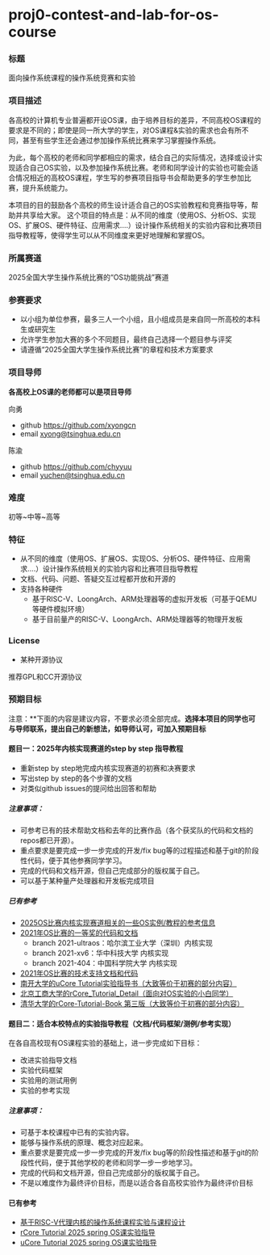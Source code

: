 # proj0-contest-and-lab-for-os-course
### 标题
面向操作系统课程的操作系统竞赛和实验

### 项目描述
各高校的计算机专业普遍都开设OS课，由于培养目标的差异，不同高校OS课程的要求是不同的；即使是同一所大学的学生，对OS课程&实验的需求也会有所不同，甚至有些学生还会通过参加操作系统比赛来学习掌握操作系统。

为此，每个高校的老师和同学都相应的需求，结合自己的实际情况，选择或设计实现适合自己OS实验，以及参加操作系统比赛。老师和同学设计的实验也可能会适合情况相近的高校OS课程，学生写的参赛项目指导书会帮助更多的学生参加比赛，提升系统能力。

本项目的目的鼓励各个高校的师生设计适合自己的OS实验教程和竞赛指导等，帮助并共享给大家。 这个项目的特点是：从不同的维度（使用OS、分析OS、实现OS、扩展OS、硬件特征、应用需求....）设计操作系统相关的实验内容和比赛项目指导教程等，使得学生可以从不同维度来更好地理解和掌握OS。

### 所属赛道

2025全国大学生操作系统比赛的“OS功能挑战”赛道

### 参赛要求
- 以小组为单位参赛，最多三人一个小组，且小组成员是来自同一所高校的本科生或研究生
- 允许学生参加大赛的多个不同题目，最终自己选择一个题目参与评奖
- 请遵循“2025全国大学生操作系统比赛”的章程和技术方案要求

### 项目导师

**各高校上OS课的老师都可以是项目导师**

向勇
- github https://github.com/xyongcn
- email xyong@tsinghua.edu.cn

陈渝
- github https://github.com/chyyuu
- email yuchen@tsinghua.edu.cn

### 难度

初等~中等~高等

### 特征

- 从不同的维度（使用OS、扩展OS、实现OS、分析OS、硬件特征、应用需求....）设计操作系统相关的实验内容和比赛项目指导教程
- 文档、代码、问题、答疑交互过程都开放和开源的
- 支持各种硬件
  - 基于RISC-V、LoongArch、ARM处理器等的虚拟开发板（可基于QEMU等硬件模拟环境）
  - 基于目前量产的RISC-V、LoongArch、ARM处理器等的物理开发板
    
### License
- 某种开源协议

推荐GPL和CC开源协议


### 预期目标

注意：**下面的内容是建议内容，不要求必须全部完成。**选择本项目的同学也可与导师联系，提出自己的新想法，如导师认可，可加入预期目标**


#### 题目一：2025年内核实现赛道的step by step 指导教程
- 重新step by step地完成内核实现赛道的初赛和决赛要求
- 写出step by step的各个步骤的文档
- 对类似github issues的提问给出回答和帮助

##### 注意事项：
- 可参考已有的技术帮助文档和去年的比赛作品（各个获奖队的代码和文档的repos都已开源）。
- 重点要求是要完成一步一步完成的开发/fix bug等的过程描述和基于git的阶段性代码，便于其他参赛同学学习。
- 完成的代码和文档开源，但自己完成部分的版权属于自己。
- 可以基于某种量产处理器和开发板完成项目


##### 已有参考
- [2025OS比赛内核实现赛道相关的一些OS实例/教程的参考信息](https://github.com/oscomp/os-competition-info/blob/main/ref-info.md)
- [2021年OS比赛的一等奖的代码和文档](https://github.com/oscomp/2021oscomp-best-kernel-design-impl)
   - branch 2021-ultraos：哈尔滨工业大学（深圳）内核实现
   - branch 2021-xv6：华中科技大学 内核实现
   - branch 2021-404：中国科学院大学 内核实现
- [2021年OS比赛的技术支持文档和代码](https://github.com/oscomp/os-competition-info/blob/main/ref-info.md)
- [南开大学的uCore Tutorial实验指导书（大致等价于初赛的部分内容）](https://nankai.gitbook.io/ucore-os-on-risc-v64/)
- [北京工商大学的rCore_Tutorial_Detail（面向对OS实验的小白同学）](http://hm1229.top/book/index.html)
- [清华大学的rCore-Tutorial-Book 第三版（大致等价于初赛的部分内容）](https://rcore-os.github.io/rCore-Tutorial-Book-v3/)


#### 题目二：适合本校特点的实验指导教程（文档/代码框架/测例/参考实现）

在各自高校现有OS课程实验的基础上，进一步完成如下目标：
- 改进实验指导文档
- 实验代码框架
- 实验用的测试用例
- 实验的参考实现


##### 注意事项：
- 可基于本校课程中已有的实验内容。
- 能够与操作系统的原理、概念对应起来。
- 重点要求是要完成一步一步完成的开发/fix bug等的阶段性描述和基于git的阶段性代码，便于其他学校的老师和同学一步一步地学习。
- 完成的代码和文档开源，但自己完成部分的版权属于自己。
- 不是以难度作为最终评价目标，而是以适合各自高校实验作为最终评价目标
 
#### 已有参考

- [基于RISC-V代理内核的操作系统课程实验与课程设计](https://gitee.com/syivester/pke-doc)
- [rCore Tutorial 2025 spring OS课实验指导](https://github.com/LearningOS/rCore-Tutorial-Guide-2025S)
- [uCore Tutorial 2025 spring OS课实验指导](https://github.com/LearningOS/uCore-Tutorial-Guide-2025S)
